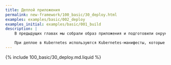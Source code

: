 ```yaml
---
title: Деплой приложения
permalink: new-framework/100_basic/30_deploy.html
examples: examples/basic/002_deploy
examples_initial: examples/basic/001_build
description: |
    В предыдущих главах мы собрали образ приложения и подготовили окружение для его развертывания. Теперь развернём приложение в ранее подготовленном кластере Kubernetes.

    При деплое в Kubernetes используются Kubernetes-манифесты, которые описывают ресурсы (объекты Kubernetes), необходимые для работы приложений. Эти ресурсы включают в себя, к примеру, Deployment, отвечающий за запуск приложений в контейнерах, и Service/Ingress, отвечающие за доступ к запущенным приложениям изнутри и извне кластера.
---
```


{% include 100_basic/30_deploy.md.liquid %}